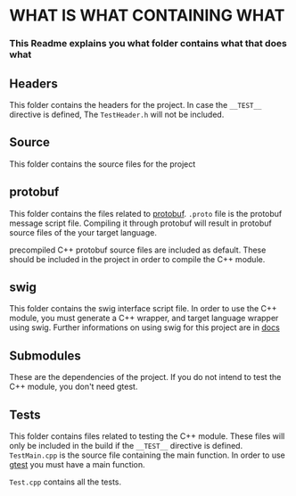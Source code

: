 # WHAT IS WHAT CONTAINING WHAT
### This Readme explains you what folder contains what that does what

## Headers
This folder contains the headers for the project.
In case the ```__TEST__``` directive is defined,
The ```TestHeader.h``` will not be included.

## Source
This folder contains the source files for the project

## protobuf
This folder contains the files related to [protobuf](https://github.com/google/protobuf).
```.proto``` file is the protobuf message script file.
Compiling it through protobuf will result in protobuf source files of the your target language.

precompiled C++ protobuf source files are included as default.
These should be included in the project in order to compile the C++ module.

## swig
This folder contains the swig interface script file.
In order to use the C++ module, you must generate a C++ wrapper, and target language wrapper
using swig.
Further informations on using swig for this project are in [docs](../docs)

## Submodules
These are the dependencies of the project.
If you do not intend to test the C++ module, you don't need gtest.

## Tests
This folder contains files related to testing the C++ module.
These files will only be included in the build if the ```__TEST__``` directive is defined.
```TestMain.cpp``` is the source file containing the main function.
In order to use [gtest](https://github.com/goolge/googletest) you must have a main function.

```Test.cpp``` contains all the tests.